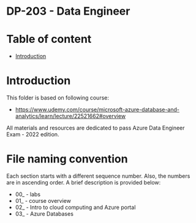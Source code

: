 
# DP-203 - Data Engineer

# Table of content

- [Introduction](#introduction)

# Introduction

This folder is based on following course:

- https://www.udemy.com/course/microsoft-azure-database-and-analytics/learn/lecture/22521662#overview

All materials and resources are dedicated to pass Azure Data Engineer Exam - 2022 edition.

# File naming convention

Each section starts with a different sequence number. Also, the numbers are in ascending order. A brief description is provided below:

- 00_ - labs
- 01_ - course overview
- 02_ - Intro to cloud computing and Azure portal
- 03_ - Azure Databases